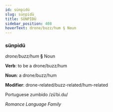 ```yaml
---
id: sünpidü
slug: sünpidü
title: SÜNPİDÜ
sidebar_position: 408
hoverText: drone/buzz/hum § Noun
---
```


### sünpidü

*drone/buzz/hum* **§** Noun

**Verb**: to be a drone/buzz/hum

**Noun**: a drone/buzz/hum

**Modifier**: drone-related/buzz-related/hum-related

Portuguese zumbido /zũˈbi.du/

*Romance Language Family*